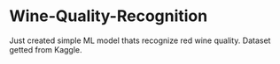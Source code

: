 # Wine-Quality-Recognition
Just created simple ML model thats recognize red wine quality. Dataset getted from Kaggle.
